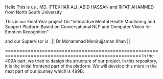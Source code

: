 Hello
This is us , MD. IFTEKHAR ALI ,ABID HASSAN and RIFAT AHAMMED from North South University

This is our Final Year project On "Interactive Mental Health Monitoring and Support Platform Based on Conversational NLP and Computer Vision for Emotion Recognition" 

and our Supervisor is : || Dr Mohammad Monirujjaman Khan ||
                      
======================================================================================================
In the 499A part, we tried to design the structure of our project.
In this repository, it is the initial frontend part of the platform.
We will develop this more in the next part of our journey which is 499B.